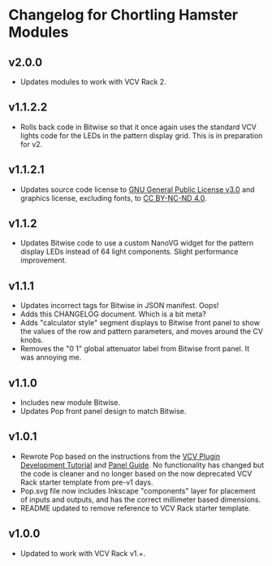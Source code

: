 # Changelog for Chortling Hamster Modules

## v2.0.0

* Updates modules to work with VCV Rack 2.

## v1.1.2.2

* Rolls back code in Bitwise so that it once again uses the standard VCV lights code for the LEDs in the pattern display grid. This is in preparation for v2.

## v1.1.2.1

* Updates source code license to [GNU General Public License v3.0](LICENSE-GPLv3.txt) and graphics license, excluding fonts, to [CC BY-NC-ND 4.0](https://creativecommons.org/licenses/by-nc-nd/4.0/).

## v1.1.2

* Updates Bitwise code to use a custom NanoVG widget for the pattern display LEDs instead of 64 light components. Slight performance improvement.

## v1.1.1

* Updates incorrect tags for Bitwise in JSON manifest. Oops!
* Adds this CHANGELOG document. Which is a bit meta?
* Adds "calculator style" segment displays to Bitwise front panel to show the values of the row and pattern parameters, and moves around the CV knobs.
* Removes the "0 1" global attenuator label from Bitwise front panel. It was annoying me.

## v1.1.0

* Includes new module Bitwise.
* Updates Pop front panel design to match Bitwise.

## v1.0.1

* Rewrote Pop based on the instructions from the [VCV Plugin Development Tutorial](https://vcvrack.com/manual/PluginDevelopmentTutorial.html) and [Panel Guide](https://vcvrack.com/manual/Panel.html). No functionality has changed but the code is cleaner and no longer based on the now deprecated VCV Rack starter template from pre-v1 days.
* Pop.svg file now includes Inkscape "components" layer for placement of inputs and outputs, and has the correct millimeter based dimensions.
* README updated to remove reference to VCV Rack starter template.

## v1.0.0

* Updated to work with VCV Rack v1.+.